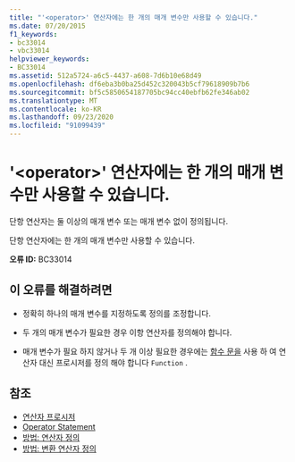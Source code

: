 ```yaml
---
title: "'<operator>' 연산자에는 한 개의 매개 변수만 사용할 수 있습니다."
ms.date: 07/20/2015
f1_keywords:
- bc33014
- vbc33014
helpviewer_keywords:
- BC33014
ms.assetid: 512a5724-a6c5-4437-a608-7d6b10e68d49
ms.openlocfilehash: df6eba3b0ba25d452c320043b5cf79618909b7b6
ms.sourcegitcommit: bf5c5850654187705bc94cc40ebfb62fe346ab02
ms.translationtype: MT
ms.contentlocale: ko-KR
ms.lasthandoff: 09/23/2020
ms.locfileid: "91099439"
---
```

# <a name="operator-operator-must-have-one-parameter"></a>'\<operator>' 연산자에는 한 개의 매개 변수만 사용할 수 있습니다.

단항 연산자는 둘 이상의 매개 변수 또는 매개 변수 없이 정의됩니다.  
  
 단항 연산자에는 한 개의 매개 변수만 사용할 수 있습니다.  
  
 **오류 ID:** BC33014  
  
## <a name="to-correct-this-error"></a>이 오류를 해결하려면  
  
- 정확히 하나의 매개 변수를 지정하도록 정의를 조정합니다.  
  
- 두 개의 매개 변수가 필요한 경우 이항 연산자를 정의해야 합니다.  
  
- 매개 변수가 필요 하지 않거나 두 개 이상 필요한 경우에는 [함수 문을](../language-reference/statements/function-statement.md) 사용 하 여 연산자 대신 프로시저를 정의 해야 합니다 `Function` .  
  
## <a name="see-also"></a>참조

- [연산자 프로시저](../programming-guide/language-features/procedures/operator-procedures.md)
- [Operator Statement](../language-reference/statements/operator-statement.md)
- [방법: 연산자 정의](../programming-guide/language-features/procedures/how-to-define-an-operator.md)
- [방법: 변환 연산자 정의](../programming-guide/language-features/procedures/how-to-define-a-conversion-operator.md)
